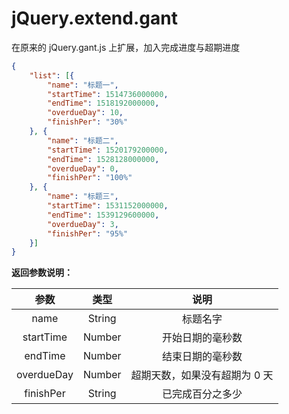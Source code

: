 # jQuery.extend.gant

在原来的 jQuery.gant.js 上扩展，加入完成进度与超期进度

```json
{
    "list": [{
        "name": "标题一",
        "startTime": 1514736000000,
        "endTime": 1518192000000,
        "overdueDay": 10,
        "finishPer": "30%"
    }, {
        "name": "标题二",
        "startTime": 1520179200000,
        "endTime": 1528128000000,
        "overdueDay": 0,
        "finishPer": "100%"
    }, {
        "name": "标题三",
        "startTime": 1531152000000,
        "endTime": 1539129600000,
        "overdueDay": 3,
        "finishPer": "95%"
    }]
}
```

__返回参数说明：__

| 参数 | 类型 | 说明 |
| :-----: | :-----: | :------: |
| name | String | 标题名字 |
| startTime | Number | 开始日期的毫秒数 |
| endTime | Number | 结束日期的毫秒数 |
| overdueDay | Number | 超期天数，如果没有超期为 0 天 |
| finishPer | String | 已完成百分之多少 |
